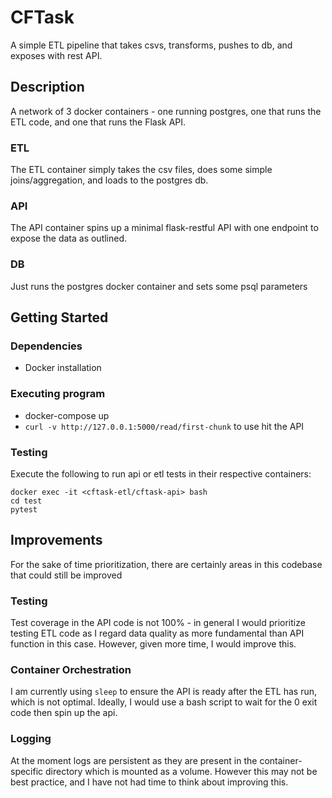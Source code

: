 # CFTask

A simple ETL pipeline that takes csvs, transforms, pushes to db, and exposes with rest API.

## Description
A network of 3 docker containers - one running postgres, one that runs the ETL code, and one that runs the Flask API.

### ETL
The ETL container simply takes the csv files, does some simple joins/aggregation, and loads to the postgres db. 

### API
The API container spins up a minimal flask-restful API with one endpoint to expose the data as outlined.

### DB
Just runs the postgres docker container and sets some psql parameters

## Getting Started

### Dependencies

* Docker installation

### Executing program

* docker-compose up
* `curl -v http://127.0.0.1:5000/read/first-chunk` to use hit the API

### Testing
Execute the following to run api or etl tests in their respective containers:
```
docker exec -it <cftask-etl/cftask-api> bash
cd test
pytest
```

## Improvements
For the sake of time prioritization, there are certainly areas in this codebase that could still be improved
### Testing
Test coverage in the API code is not 100% - in general I would prioritize testing ETL code as I regard data quality as more fundamental than API function in this case. However, given more time, I would improve this.
### Container Orchestration
I am currently using `sleep` to ensure the API is ready after the ETL has run, which is not optimal. Ideally, I would use a bash script to wait for the 0 exit code then spin up the api.
### Logging
At the moment logs are persistent as they are present in the container-specific directory which is mounted as a volume. However this may not be best practice, and I have not had time to think about improving this.

